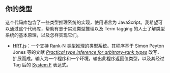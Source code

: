 ## 你的类型

这个代码库包含了一些类型推理系统的实现，使用语言为 JavaScript。我希望可以通过这个代码库，帮助有志于实现类型推理以及 Term tagging 的人士了解类型系统的基本原理，以及怎样实现它们。

- [HRT.js](https://be5invis.github.io/your-type/hrt.html)：一个支持 Rank-N 类型推理的类型系统。其程序基于 Simon Peyton Jones 等的文献 *[Practical type inference for arbitrary-rank types](http://research.microsoft.com/en-us/um/people/simonpj/papers/higher-rank/putting.pdf)* 改写、扩展而成。输入为一个程序和一个环境，输出此程序返回值类型，以及其经过 Tag 后的 [System F](https://en.wikipedia.org/wiki/System_F) 表达式。

